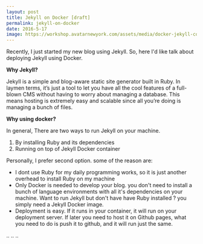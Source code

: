 ```yaml
---
layout: post
title: Jekyll on Docker [draft]
permalink: jekyll-on-docker
date: 2016-5-17
image: https://workshop.avatarnewyork.com/assets/media/docker-jekyll-container.png
---
```


Recently, I just started my new blog using Jekyll. So, here I'd like talk about deploying Jekyll using Docker.

<b> Why Jekyll? </b>

Jekyll is a simple and blog-aware static site generator built in Ruby. In laymen terms, it’s just a tool to let you have all the cool features of a full-blown CMS without having to worry about managing a database. This means hosting is extremely easy and scalable since all you’re doing is managing a bunch of files.
<!--more-->

<b> Why using docker? </b>

In general, There are two ways to run Jekyll on your machine.
<ol>
  <li> By installing Ruby and its dependencies </li>
  <li> Running on top of Jekyll Docker container </li>
</ol>
Personally, I prefer second option. some of the reason are:
<ul>
  <li>I dont use Ruby for my daily programming works, so it is just another overhead to install Ruby on my machine</li>
  <li>Only Docker is needed to develop your blog. you don't need to install a bunch of language environments with all it's dependencies on your machine. Want to run Jekyll but don't have have Ruby installed ? you simply need a Jekyll Docker image.
  </li>
  <li>Deployment is easy. If it runs in your container, it will run on your deployment server. If later you need to host it on Github pages, what you need to do is push it to github, and it will run just the same.
  </li>
</ul>

..
..
..
